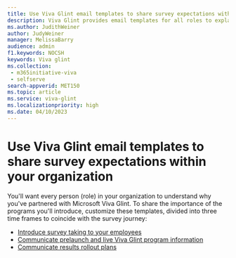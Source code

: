 ```yaml
---
title: Use Viva Glint email templates to share survey expectations within your organization
description: Viva Glint provides email templates for all roles to explain expectations from survey introduction to results rollout. 
ms.author: JudithWeiner
author: JudyWeiner
manager: MelissaBarry
audience: admin
f1.keywords: NOCSH
keywords: Viva glint
ms.collection: 
 - m365initiative-viva
 - selfserve
search-appverid: MET150
ms.topic: article
ms.service: viva-glint
ms.localizationpriority: high
ms.date: 04/10/2023
---
```


# Use Viva Glint email templates to share survey expectations within your organization

You'll want every person (role) in your organization to understand why you've partnered with Microsoft Viva Glint. To share the importance of the programs you'll introduce, customize these templates, divided into three time frames to coincide with the survey journey:

- [Introduce survey taking to your employees](https://go.microsoft.com/fwlink/?linkid=2238527)
- [Communicate prelaunch and live Viva Glint program information](https://go.microsoft.com/fwlink/?linkid=2241178)
- [Communicate results rollout plans](https://go.microsoft.com/fwlink/?linkid=2241509)
